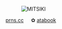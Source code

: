 <div align = "center">

  
⠀⠀
![MITSIKI](https://files.catbox.moe/1je486.gif) 

⠀⠀[prns.cc](https://pronouns.cc/@Snowcorpse)⠀⠀✿   [ atabook](https://aliceinborderlanddd.atabook.org/)⠀
